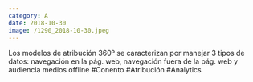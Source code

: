 ```yaml
--- 
category: A 
date: 2018-10-30 
image: /1290_2018-10-30.jpeg 
--- 
```


Los modelos de atribución 360º se caracterizan por manejar 3 tipos de datos: navegación en la pág. web, navegación fuera de la pág. web y audiencia medios offline #Conento #Atribución #Analytics